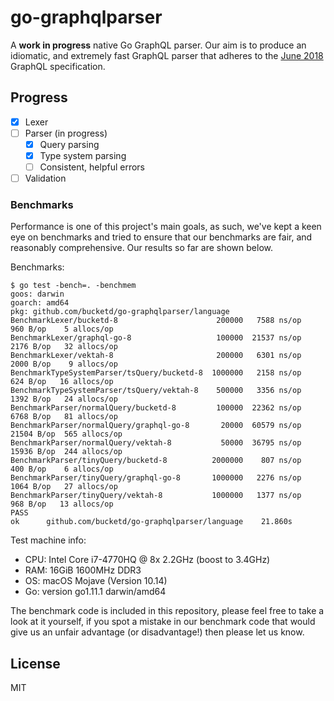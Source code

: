 # go-graphqlparser

A **work in progress** native Go GraphQL parser. Our aim is to produce an idiomatic, and extremely 
fast GraphQL parser that adheres to the [June 2018][1] GraphQL specification.

## Progress

* [x] Lexer
* [ ] Parser (in progress)
    * [x] Query parsing
    * [x] Type system parsing
    * [ ] Consistent, helpful errors
* [ ] Validation

### Benchmarks

Performance is one of this project's main goals, as such, we've kept a keen eye on benchmarks and 
tried to ensure that our benchmarks are fair, and reasonably comprehensive. Our results so far are
shown below.

Benchmarks:

```
$ go test -bench=. -benchmem
goos: darwin
goarch: amd64
pkg: github.com/bucketd/go-graphqlparser/language
BenchmarkLexer/bucketd-8                      200000   7588 ns/op    960 B/op    5 allocs/op
BenchmarkLexer/graphql-go-8                   100000  21537 ns/op   2176 B/op   32 allocs/op
BenchmarkLexer/vektah-8                       200000   6301 ns/op   2000 B/op    9 allocs/op
BenchmarkTypeSystemParser/tsQuery/bucketd-8  1000000   2158 ns/op    624 B/op   16 allocs/op
BenchmarkTypeSystemParser/tsQuery/vektah-8    500000   3356 ns/op   1392 B/op   24 allocs/op
BenchmarkParser/normalQuery/bucketd-8         100000  22362 ns/op   6768 B/op   81 allocs/op
BenchmarkParser/normalQuery/graphql-go-8       20000  60579 ns/op  21504 B/op  565 allocs/op
BenchmarkParser/normalQuery/vektah-8           50000  36795 ns/op  15936 B/op  244 allocs/op
BenchmarkParser/tinyQuery/bucketd-8          2000000    807 ns/op    400 B/op    6 allocs/op
BenchmarkParser/tinyQuery/graphql-go-8       1000000   2276 ns/op   1064 B/op   27 allocs/op
BenchmarkParser/tinyQuery/vektah-8           1000000   1377 ns/op    968 B/op   13 allocs/op
PASS
ok  	github.com/bucketd/go-graphqlparser/language	21.860s
```

Test machine info:

* CPU: Intel Core i7-4770HQ @ 8x 2.2GHz (boost to 3.4GHz)
* RAM: 16GiB 1600MHz DDR3
* OS: macOS Mojave (Version 10.14)
* Go: version go1.11.1 darwin/amd64

The benchmark code is included in this repository, please feel free to take a look at it yourself,
if you spot a mistake in our benchmark code that would give us an unfair advantage (or 
disadvantage!) then please let us know.

## License

MIT

[1]: http://facebook.github.io/graphql/June2018/

